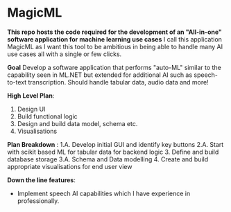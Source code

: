 # MagicML

**This repo hosts the code required for the development of an "All-in-one" software application for machine learning use cases**
I call this application MagicML as I want this tool to be ambitious in being able to handle many AI use cases all with a single or few clicks.

**Goal**
Develop a software application that performs "auto-ML" similar to the capability seen in ML.NET but extended for additional AI such as speech-to-text transcription.
Should handle tabular data, audio data and more!

**High Level Plan**:
1. Design UI 
2. Build functional logic 
3. Design and build data model, schema etc. 
4. Visualisations

**Plan Breakdown** : 
1.A. Develop initial GUI and identify key buttons 
2.A. Start with scikit based ML for tabular data for backend logic 3. Define and build database storage
3.A. Schema and Data modelling 4. Create and build appropriate visualisations for end user view

**Down the line features**: 
- Implement speech AI capabilities which I have experience in professionally.
